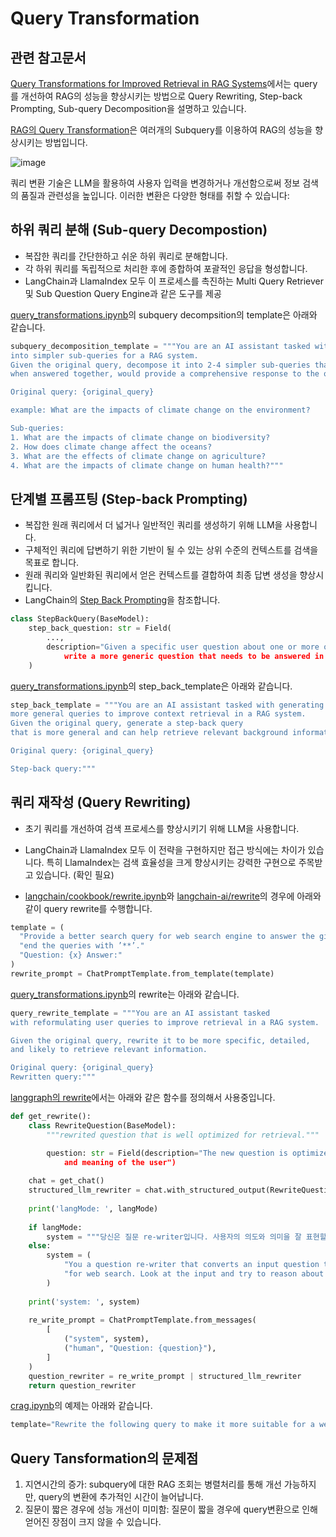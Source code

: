 # Query Transformation

## 관련 참고문서

[Query Transformations for Improved Retrieval in RAG Systems](https://github.com/NirDiamant/RAG_Techniques/blob/main/all_rag_techniques/query_transformations.ipynb)에서는 query를 개선하여 RAG의 성능을 향상시키는 방법으로 Query Rewriting, Step-back Prompting, Sub-query Decomposition을 설명하고 있습니다.

[RAG의 Query Transformation](https://medium.com/@krtarunsingh/advanced-rag-techniques-unlocking-the-next-level-040c205b95bc)은 여러개의 Subquery를 이용하여 RAG의 성능을 향상시키는 방법입니다. 

![image](https://github.com/user-attachments/assets/ea32be3d-9d19-473e-840d-9ebf0b4cdf28)

 
쿼리 변환 기술은 LLM을 활용하여 사용자 입력을 변경하거나 개선함으로써 정보 검색의 품질과 관련성을 높입니다. 이러한 변환은 다양한 형태를 취할 수 있습니다: 

## 하위 쿼리 분해 (Sub-query Decompostion)

- 복잡한 쿼리를 간단한하고 쉬운 하위 쿼리로 분해합니다. 
- 각 하위 쿼리를 독립적으로 처리한 후에 종합하여 포괄적인 응답을 형성합니다. 
- LangChain과 LlamaIndex 모두 이 프로세스를 촉진하는 Multi Query Retriever 및 Sub Question Query Engine과 같은 도구를 제공

[query_transformations.ipynb](https://github.com/NirDiamant/RAG_Techniques/blob/main/all_rag_techniques/query_transformations.ipynb)의 subquery decompsition의 template은 아래와 같습니다.

```python
subquery_decomposition_template = """You are an AI assistant tasked with breaking down complex queries
into simpler sub-queries for a RAG system.
Given the original query, decompose it into 2-4 simpler sub-queries that,
when answered together, would provide a comprehensive response to the original query.

Original query: {original_query}

example: What are the impacts of climate change on the environment?

Sub-queries:
1. What are the impacts of climate change on biodiversity?
2. How does climate change affect the oceans?
3. What are the effects of climate change on agriculture?
4. What are the impacts of climate change on human health?"""
```

## 단계별 프롬프팅 (Step-back Prompting)

- 복잡한 원래 쿼리에서 더 넓거나 일반적인 쿼리를 생성하기 위해 LLM을 사용합니다.
- 구체적인 쿼리에 답변하기 위한 기반이 될 수 있는 상위 수준의 컨텍스트를 검색을 목표로 합니다.
- 원래 쿼리와 일반화된 쿼리에서 얻은 컨텍스트를 결합하여 최종 답변 생성을 향상시킵니다.
- LangChain의 [Step Back Prompting](https://python.langchain.com/v0.1/docs/use_cases/query_analysis/techniques/step_back/)을 참조합니다.

```python
class StepBackQuery(BaseModel):
    step_back_question: str = Field(
        ...,
        description="Given a specific user question about one or more of these products,
            write a more generic question that needs to be answered in order to answer the specific question.",
    )
```


[query_transformations.ipynb](https://github.com/NirDiamant/RAG_Techniques/blob/main/all_rag_techniques/query_transformations.ipynb)의 step_back_template은 아래와 같습니다.

```python
step_back_template = """You are an AI assistant tasked with generating broader,
more general queries to improve context retrieval in a RAG system.
Given the original query, generate a step-back query
that is more general and can help retrieve relevant background information.

Original query: {original_query}

Step-back query:"""
```
  

## 쿼리 재작성 (Query Rewriting)

- 초기 쿼리를 개선하여 검색 프로세스를 향상시키기 위해 LLM을 사용합니다.
- LangChain과 LlamaIndex 모두 이 전략을 구현하지만 접근 방식에는 차이가 있습니다. 특히 LlamaIndex는 검색 효율성을 크게 향상시키는 강력한 구현으로 주목받고 있습니다. (확인 필요)

- [langchain/cookbook/rewrite.ipynb](https://github.com/langchain-ai/langchain/blob/master/cookbook/rewrite.ipynb?ref=blog.langchain.dev)와 [langchain-ai/rewrite](https://smith.langchain.com/hub/langchain-ai/rewrite?tab=0)의 경우에 아래와 같이 query rewrite를 수행합니다.

```python
template = (
  "Provide a better search query for web search engine to answer the given question,"
  "end the queries with ’**’."
  "Question: {x} Answer:"
)
rewrite_prompt = ChatPromptTemplate.from_template(template)
```

[query_transformations.ipynb](https://github.com/NirDiamant/RAG_Techniques/blob/main/all_rag_techniques/query_transformations.ipynb)의 rewrite는 아래와 같습니다.

```python
query_rewrite_template = """You are an AI assistant tasked
with reformulating user queries to improve retrieval in a RAG system.

Given the original query, rewrite it to be more specific, detailed,
and likely to retrieve relevant information.

Original query: {original_query}
Rewritten query:"""
```

[langgraph의 rewrite](https://github.com/kyopark2014/langgraph-agent)에서는 아래와 같은 함수를 정의해서 사용중입니다.

```python
def get_rewrite():
    class RewriteQuestion(BaseModel):
        """rewrited question that is well optimized for retrieval."""

        question: str = Field(description="The new question is optimized to represent semantic intent
            and meaning of the user")
    
    chat = get_chat()
    structured_llm_rewriter = chat.with_structured_output(RewriteQuestion)
    
    print('langMode: ', langMode)
    
    if langMode:
        system = """당신은 질문 re-writer입니다. 사용자의 의도와 의미을 잘 표현할 수 있도록 질문을 한국어로 re-write하세요."""
    else:
        system = (
            "You a question re-writer that converts an input question to a better version that is optimized"
            "for web search. Look at the input and try to reason about the underlying semantic intent / meaning."
        )
        
    print('system: ', system)
        
    re_write_prompt = ChatPromptTemplate.from_messages(
        [
            ("system", system),
            ("human", "Question: {question}"),
        ]
    )
    question_rewriter = re_write_prompt | structured_llm_rewriter
    return question_rewriter
```

[crag.ipynb](https://github.com/NirDiamant/RAG_Techniques/blob/main/all_rag_techniques/crag.ipynb)의 예제는 아래와 같습니다.

```python
template="Rewrite the following query to make it more suitable for a web search:\n{query}\nRewritten query:"
```

## Query Tansformation의 문제점

1) 지연시간의 증가: subquery에 대한 RAG 조회는 병렬처리를 통해 개선 가능하지만, query의 변환에 추가적인 시간이 늘어납니다.
2) 질문이 짧은 경우에 성능 개선이 미미함: 질문이 짧을 경우에 query변환으로 인해 얻어진 장점이 크지 않을 수 있습니다.


